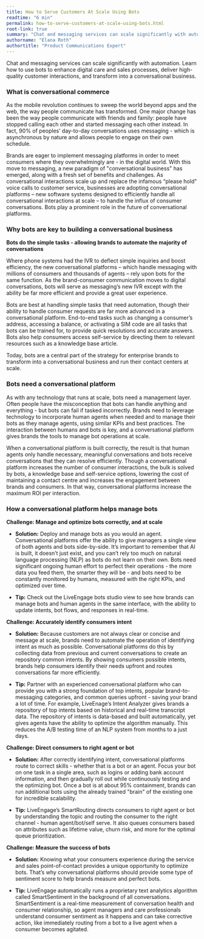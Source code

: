 ```yaml
---
title: How to Serve Customers At Scale Using Bots
readtime: "6 min"
permalink: how-to-serve-customers-at-scale-using-bots.html
root-link: true
summary: "Chat and messaging services can scale significantly with automation to help your business embrace conversational commerce.  Learn how enterprises use bots to enhance digital care and sales processes to deliver high-quality customer interactions."
authorname: "Elana Roth"
authortitle: "Product Communications Expert"
---
```


Chat and messaging services can scale significantly with automation. Learn how to use bots to enhance digital care and sales processes, deliver high-quality customer interactions, and transform into a conversational business.

### What is conversational commerce

As the mobile revolution continues to sweep the world beyond apps and the web, the way people communicate has transformed. One major change has been the way people communicate with friends and family: people have stopped calling each other and started messaging each other instead.  In fact, 90% of peoples’ day-to-day conversations uses messaging - which is asynchronous by nature and allows people to engage on their own schedule.

Brands are eager to implement messaging platforms in order to meet consumers where they overwhelmingly are - in the digital world. With this move to messaging, a new paradigm of "conversational business" has emerged, along with a fresh set of benefits and challenges. As conversational interactions scale up and replace the infamous “please hold” voice calls to customer service, businesses are adopting conversational platforms – new software systems designed to efficiently handle all conversational interactions at scale – to handle the influx of consumer conversations. Bots play a prominent role in the future of conversational platforms.

### Why bots are key to building a conversational business

**Bots do the simple tasks - allowing brands to automate the majority of conversations**

Where phone systems had the IVR to deflect simple inquiries and boost efficiency, the new conversational platforms – which handle messaging with millions of consumers and thousands of agents – rely upon bots for the same function. As the brand-consumer communication moves to digital conversations, bots will serve as messaging’s new IVR except with the ability be far more efficient and provide a great user experience.

Bots are best at handling simple tasks that need automation, though their ability to handle consumer requests are far more advanced in a conversational platform. End-to-end tasks such as changing a consumer’s address, accessing a balance, or activating a SIM code are all tasks that bots can be trained for, to provide quick resolutions and accurate answers. Bots also help consumers access self-service by directing them to relevant resources such as a knowledge base article.

Today, bots are a central part of the strategy for enterprise brands to transform into a conversational business and run their contact centers at scale.

### Bots need a conversational platform

As with any technology that runs at scale, bots need a management layer. Often people have the misconception that bots can handle anything and everything - but bots can fail if tasked incorrectly. Brands need to leverage technology to incorporate human agents when needed and to manage their bots as they manage agents, using similar KPIs and best practices. The interaction between humans and bots is key, and a conversational platform gives brands the tools to manage bot operations at scale.

When a conversational platform is built correctly, the result is that human agents only handle necessary, meaningful conversations and bots receive conversations that they can resolve efficiently. Though a conversational platform increases the number of consumer interactions, the bulk is solved by bots, a knowledge base and self-service options, lowering the cost of maintaining a contact centre and increases the engagement between brands and consumers. In that way, conversational platforms increase the maximum ROI per interaction.  

### How a conversational platform helps manage bots


**Challenge: Manage and optimize bots correctly, and at scale**

* **Solution:** Deploy and manage bots as you would an agent. Conversational platforms offer the ability to give managers a single view of both agents and bots side-by-side. It’s important to remember that AI is built, it doesn’t just exist, and you can’t rely too much on natural language processing (NLP) as bots do not learn on their own. Bots need significant ongoing human effort to perfect their operations - the more data you feed them, the smarter they will be - and bots need to be constantly monitored by humans, measured with the right KPIs, and optimized over time.

* **Tip:** Check out the LiveEngage bots studio view to see how brands can manage bots and human agents in the same interface, with the ability to update intents, bot flows, and responses in real-time.

**Challenge: Accurately identify consumers intent**

* **Solution:** Because customers are not always clear or concise and message at scale, brands need to automate the operation of identifying intent as much as possible. Conversational platforms do this by collecting data from previous and current conversations to create an repository common intents. By showing consumers possible intents, brands help consumers identify their needs upfront and routes conversations far more efficiently.

* **Tip:** Partner with an experienced conversational platform who can provide you with a strong foundation of top intents, popular brand-to-messaging categories, and common queries upfront - saving your brand a lot of time. For example, LiveEnage’s Intent Analyzer gives brands a repository of top intents based on historical and real-time transcript data. The repository of intents is data-based and built automatically, yet gives agents have the ability to optimize the algorithm manually. This reduces the A/B testing time of an NLP system from months to a just days.

**Challenge: Direct consumers to right agent or bot**

* **Solution:** After correctly identifying intent, conversational platforms route to correct skills - whether that is a bot or an agent. Focus your bot on one task in a single area, such as logins or adding bank account information, and then gradually roll out while continuously testing and the optimizing bot. Once a bot is at about 95% containment, brands can run additional bots using the already trained "brain" of the existing one for incredible scalability.

* **Tip:** LiveEngage’s SmartRouting directs consumers to right agent or bot by understanding the topic and routing the consumer to the right channel - human agent/bot/self serve. It also queues consumers based on attributes such as lifetime value, churn risk, and more for the optimal queue prioritization.  

**Challenge: Measure the success of bots**

* **Solution:** Knowing what your consumers experience during the service and sales point-of-contact provides a unique opportunity to optimize bots. That’s why conversational platforms should provide some type of sentiment score to help brands measure and perfect bots.

* **Tip:**  LiveEngage automatically runs a proprietary text analytics algorithm called SmartSentiment in the background of all conversations. SmartSentiment is a real-time measurement of conversation health and consumer relationship, so agent managers and care professionals understand consumer sentiment as it happens and can take corrective action, like immediately routing from a bot to a live agent when a consumer becomes agitated.  

